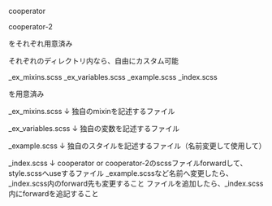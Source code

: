 
cooperator

cooperator-2

をそれぞれ用意済み

それぞれのディレクトリ内なら、自由にカスタム可能



_ex_mixins.scss
_ex_variables.scss
_example.scss
_index.scss

を用意済み

_ex_mixins.scss
↓
独自のmixinを記述するファイル

_ex_variables.scss
↓
独自の変数を記述するファイル

_example.scss
↓
独自のスタイルを記述するファイル（名前変更して使用して）

_index.scss
↓
cooperator or cooperator-2のscssファイルforwardして、style.scssへuseするファイル
_example.scssなど名前へ変更したら、_index.scss内のforward先も変更すること
ファイルを追加したら、_index.scss内にforwardを追記すること